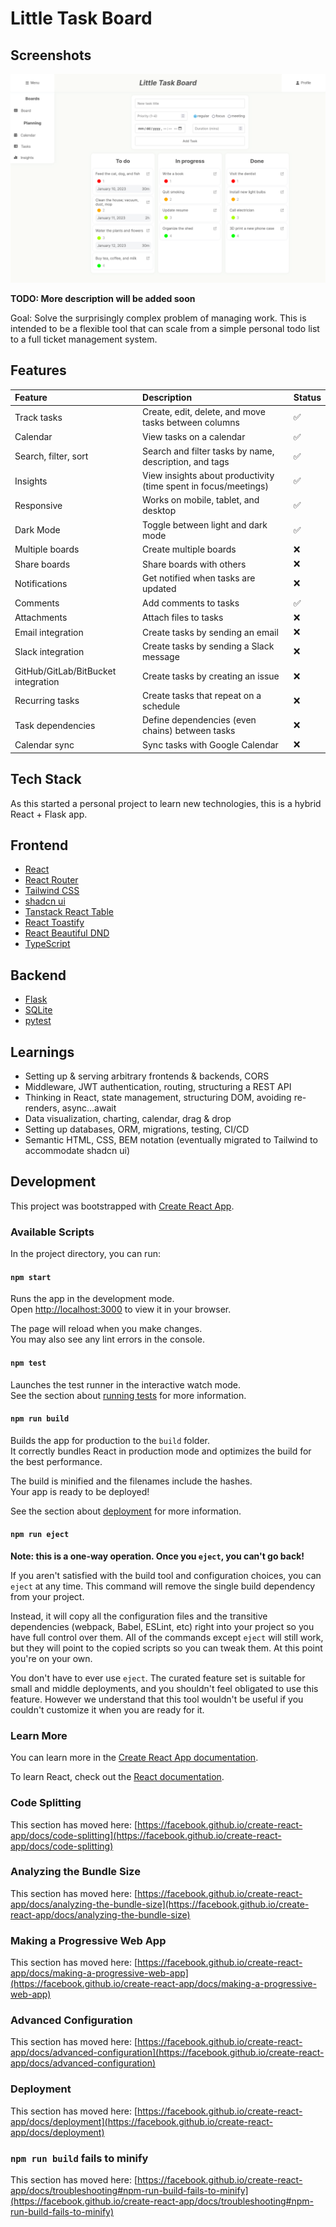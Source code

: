 # Little Task Board

## Screenshots

![Screenshot](./screenshot.png)

**TODO: More description will be added soon**

Goal: Solve the surprisingly complex problem of managing work. This is intended to be a flexible tool that can scale from a simple personal todo list to a full ticket management system.

## Features

| Feature                             | Description                                                     | Status |
| :---------------------------------- | :-------------------------------------------------------------- | :----- |
| Track tasks                         | Create, edit, delete, and move tasks between columns            | ✅      |
| Calendar                            | View tasks on a calendar                                        | ✅      |
| Search, filter, sort                | Search and filter tasks by name, description, and tags          | ✅      |
| Insights                            | View insights about productivity (time spent in focus/meetings) | ✅      |
| Responsive                          | Works on mobile, tablet, and desktop                            | ✅      |
| Dark Mode                           | Toggle between light and dark mode                              | ✅      |
| Multiple boards                     | Create multiple boards                                          | ❌      |
| Share boards                        | Share boards with others                                        | ❌      |
| Notifications                       | Get notified when tasks are updated                             | ❌      |
| Comments                            | Add comments to tasks                                           | ✅      |
| Attachments                         | Attach files to tasks                                           | ❌      |
| Email integration                   | Create tasks by sending an email                                | ❌      |
| Slack integration                   | Create tasks by sending a Slack message                         | ❌      |
| GitHub/GitLab/BitBucket integration | Create tasks by creating an issue                               | ❌      |
| Recurring tasks                     | Create tasks that repeat on a schedule                          | ❌      |
| Task dependencies                   | Define dependencies (even chains) between tasks                 | ❌      |
| Calendar sync                       | Sync tasks with Google Calendar                                 | ❌      |

## Tech Stack

As this started a personal project to learn new technologies, this is a hybrid React + Flask app.

## Frontend

- [React](https://reactjs.org/)
- [React Router](https://reactrouter.com/)
- [Tailwind CSS](https://tailwindcss.com/)
- [shadcn ui](https://ui.shadcn.com/)
- [Tanstack React Table](https://tanstack.com/table)
- [React Toastify](https://fkhadra.github.io/react-toastify/introduction)
- [React Beautiful DND](https://github.com/atlassian/react-beautiful-dnd/)
- [TypeScript](https://www.typescriptlang.org/)

## Backend

- [Flask](https://flask.palletsprojects.com/en/2.0.x/)
- [SQLite](https://www.sqlite.org/index.html)
- [pytest](https://docs.pytest.org/en/6.2.x/)

## Learnings

- Setting up & serving arbitrary frontends & backends, CORS
- Middleware, JWT authentication, routing, structuring a REST API
- Thinking in React, state management, structuring DOM, avoiding re-renders, async...await
- Data visualization, charting, calendar, drag & drop
- Setting up databases, ORM, migrations, testing, CI/CD
- Semantic HTML, CSS, BEM notation (eventually migrated to Tailwind to accommodate shadcn ui)

## Development

This project was bootstrapped with [Create React App](https://github.com/facebook/create-react-app).

### Available Scripts

In the project directory, you can run:

#### `npm start`

Runs the app in the development mode.\
Open [http://localhost:3000](http://localhost:3000) to view it in your browser.

The page will reload when you make changes.\
You may also see any lint errors in the console.

#### `npm test`

Launches the test runner in the interactive watch mode.\
See the section about [running tests](https://facebook.github.io/create-react-app/docs/running-tests) for more information.

#### `npm run build`

Builds the app for production to the `build` folder.\
It correctly bundles React in production mode and optimizes the build for the best performance.

The build is minified and the filenames include the hashes.\
Your app is ready to be deployed!

See the section about [deployment](https://facebook.github.io/create-react-app/docs/deployment) for more information.

#### `npm run eject`

**Note: this is a one-way operation. Once you `eject`, you can't go back!**

If you aren't satisfied with the build tool and configuration choices, you can `eject` at any time. This command will remove the single build dependency from your project.

Instead, it will copy all the configuration files and the transitive dependencies (webpack, Babel, ESLint, etc) right into your project so you have full control over them. All of the commands except `eject` will still work, but they will point to the copied scripts so you can tweak them. At this point you're on your own.

You don't have to ever use `eject`. The curated feature set is suitable for small and middle deployments, and you shouldn't feel obligated to use this feature. However we understand that this tool wouldn't be useful if you couldn't customize it when you are ready for it.

### Learn More

You can learn more in the [Create React App documentation](https://facebook.github.io/create-react-app/docs/getting-started).

To learn React, check out the [React documentation](https://reactjs.org/).

### Code Splitting

This section has moved here: [https://facebook.github.io/create-react-app/docs/code-splitting](https://facebook.github.io/create-react-app/docs/code-splitting)

### Analyzing the Bundle Size

This section has moved here: [https://facebook.github.io/create-react-app/docs/analyzing-the-bundle-size](https://facebook.github.io/create-react-app/docs/analyzing-the-bundle-size)

### Making a Progressive Web App

This section has moved here: [https://facebook.github.io/create-react-app/docs/making-a-progressive-web-app](https://facebook.github.io/create-react-app/docs/making-a-progressive-web-app)

### Advanced Configuration

This section has moved here: [https://facebook.github.io/create-react-app/docs/advanced-configuration](https://facebook.github.io/create-react-app/docs/advanced-configuration)

### Deployment

This section has moved here: [https://facebook.github.io/create-react-app/docs/deployment](https://facebook.github.io/create-react-app/docs/deployment)

### `npm run build` fails to minify

This section has moved here: [https://facebook.github.io/create-react-app/docs/troubleshooting#npm-run-build-fails-to-minify](https://facebook.github.io/create-react-app/docs/troubleshooting#npm-run-build-fails-to-minify)
